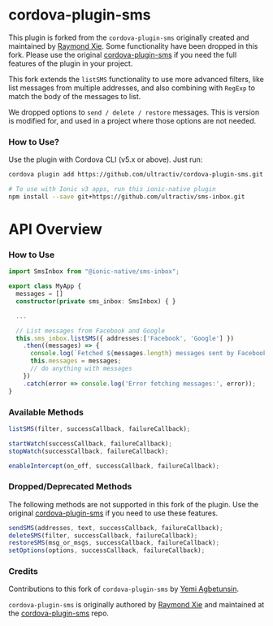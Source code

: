 # cordova-plugin-sms #

This plugin is forked from the `cordova-plugin-sms` originally created and maintained by [Raymond Xie](https://github.com/floatinghotpot). Some functionality have been dropped in this fork. Please use the original [cordova-plugin-sms](https://github.com/floatinghotpot/cordova-plugin-sms) if you need the full features of the plugin in your project.

This fork extends the `listSMS` functionality to use more advanced filters, like list messages from multiple addresses, and also combining with `RegExp` to match the body of the messages to list.

We dropped options to `send / delete / restore` messages. This is version is modified for, and used in a project where those options are not needed.

### How to Use? ###

Use the plugin with Cordova CLI (v5.x or above). Just run:

```bash
cordova plugin add https://github.com/ultractiv/cordova-plugin-sms.git

# To use with Ionic v3 apps, run this ionic-native plugin
npm install --save git+https://github.com/ultractiv/sms-inbox.git
```

# API Overview #

### How to Use ###

```typescript
import SmsInbox from "@ionic-native/sms-inbox";

export class MyApp {
  messages = []
  constructor(private sms_inbox: SmsInbox) { }

  ...

  // List messages from Facebook and Google
  this.sms_inbox.listSMS({ addresses:['Facebook', 'Google'] })
    .then((messages) => {
      console.log(`Fetched ${messages.length} messages sent by Facebook and Google`);
      this.messages = messages;
      // do anything with messages
    })
    .catch(error => console.log('Error fetching messages:', error));
}
```

### Available Methods ###

```javascript
listSMS(filter, successCallback, failureCallback);

startWatch(successCallback, failureCallback);
stopWatch(successCallback, failureCallback);

enableIntercept(on_off, successCallback, failureCallback);
```

### Dropped/Deprecated Methods ###

The following methods are not supported in this fork of the plugin. Use the original [cordova-plugin-sms](https://github.com/floatinghotpot/cordova-plugin-sms) if you need to use these features.

```javascript
sendSMS(addresses, text, successCallback, failureCallback);
deleteSMS(filter, successCallback, failureCallback);
restoreSMS(msg_or_msgs, successCallback, failureCallback);
setOptions(options, successCallback, failureCallback);
```

### Credits ###

Contributions to this fork of `cordova-plugin-sms` by [Yemi Agbetunsin](https://github.com/temiyemi).

`cordova-plugin-sms` is originally authored by [Raymond Xie](https://github.com/floatinghotpot) and maintained at the  [cordova-plugin-sms](https://github.com/floatinghotpot/cordova-plugin-sms) repo.
